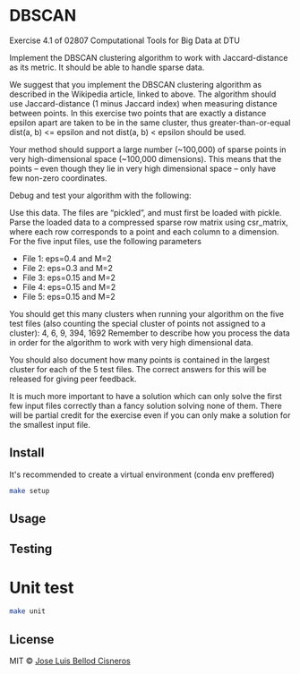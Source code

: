 # DBSCAN

Exercise 4.1 of 02807 Computational Tools for Big Data at DTU

Implement the DBSCAN clustering algorithm to work with Jaccard-distance as its metric. It should be able to handle sparse data.

We suggest that you implement the DBSCAN clustering algorithm as described in the Wikipedia article, linked to above. The algorithm should use Jaccard-distance (1 minus Jaccard index) when measuring distance between points. In this exercise two points that are exactly a distance epsilon apart are taken to be in the same cluster, thus greater-than-or-equal dist(a, b) <= epsilon and not dist(a, b) < epsilon should be used.

Your method should support a large number (~100,000) of sparse points in very high-dimensional space (~100,000 dimensions). This means that the points – even though they lie in very high dimensional space – only have few non-zero coordinates.

Debug and test your algorithm with the following:

Use this data. The files are “pickled”, and must first be loaded with pickle. Parse the loaded data to a compressed sparse row matrix using csr_matrix, where each row corresponds to a point and each column to a dimension.
For the five input files, use the following parameters

- File 1: eps=0.4 and M=2
- File 2: eps=0.3 and M=2
- File 3: eps=0.15 and M=2
- File 4: eps=0.15 and M=2
- File 5: eps=0.15 and M=2

You should get this many clusters when running your algorithm on the five test files (also counting the special cluster of points not assigned to a cluster): 4, 6, 9, 394, 1692
Remember to describe how you process the data in order for the algorithm to work with very high dimensional data.

You should also document how many points is contained in the largest cluster for each of the 5 test files. The correct answers for this will be released for giving peer feedback.

It is much more important to have a solution which can only solve the first few input files correctly than a fancy solution solving none of them. There will be partial credit for the exercise even if you can only make a solution for the smallest input file.

## Install

It's recommended to create a virtual environment (conda env preffered)
``` bash
make setup
```
## Usage

## Testing

# Unit test
``` bash
make unit
```


## License
MIT © [Jose Luis Bellod Cisneros](http://josl.github.io)
